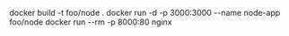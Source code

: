 docker build -t foo/node .
docker run -d -p 3000:3000 --name node-app foo/node
docker run --rm -p 8000:80 nginx

